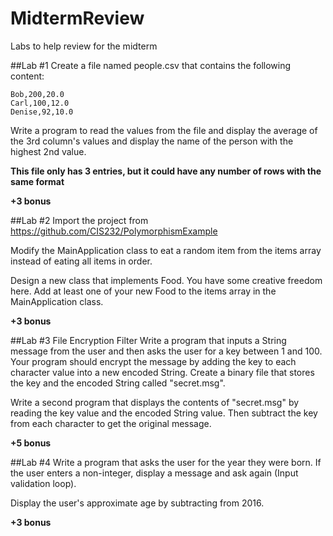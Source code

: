 # MidtermReview
Labs to help review for the midterm

##Lab #1
Create a file named people.csv that contains the following content:

```
Bob,200,20.0
Carl,100,12.0
Denise,92,10.0
```

Write a program to read the values from the file and display the average of the 3rd column's values and display the name of the person with the highest 2nd value.

**This file only has 3 entries, but it could have any number of rows with the same format**

**+3 bonus**

##Lab #2
Import the project from https://github.com/CIS232/PolymorphismExample

Modify the MainApplication class to eat a random item from the items array instead of eating all items in order.

Design a new class that implements Food. You have some creative freedom here. Add at least one of your new Food to the items array in the MainApplication class.

**+3 bonus**

##Lab #3
File Encryption Filter
Write a program that inputs a String message from the user and then asks the user for a key between 1 and 100.
Your program should encrypt the message by adding the key to each character value into a new encoded String.
Create a binary file that stores the key and the encoded String called "secret.msg".

Write a second program that displays the contents of "secret.msg" by reading the key value and the encoded String value.  Then subtract the key from each character to get the original message.

**+5 bonus**

##Lab #4
Write a program that asks the user for the year they were born. If the user enters a non-integer, display a message and ask again (Input validation loop).

Display the user's approximate age by subtracting from 2016.

**+3 bonus**

